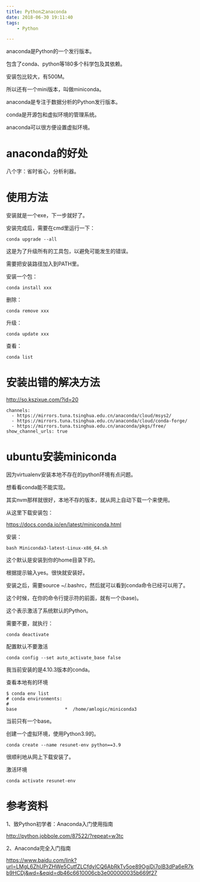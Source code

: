 ```yaml
---
title: Python之anaconda
date: 2018-06-30 19:11:40
tags:
	- Python

---
```




anaconda是Python的一个发行版本。

包含了conda、python等180多个科学包及其依赖。

安装包比较大，有500M。

所以还有一个mini版本，叫做miniconda。

anaconda是专注于数据分析的Python发行版本。

conda是开源包和虚拟环境的管理系统。

anaconda可以很方便设置虚拟环境。



# anaconda的好处

八个字：省时省心，分析利器。

# 使用方法

安装就是一个exe，下一步就好了。

安装完成后，需要在cmd里运行一下：

```
conda upgrade --all
```

这是为了升级所有的工具包，以避免可能发生的错误。

需要把安装路径加入到PATH里。

安装一个包：

```
conda install xxx
```

删除：

```
conda remove xxx
```

升级：

```
conda update xxx
```

查看：

```
conda list
```







# 安装出错的解决方法

http://so.kszixue.com/?id=20

```
channels:
  - https://mirrors.tuna.tsinghua.edu.cn/anaconda/cloud/msys2/
  - https://mirrors.tuna.tsinghua.edu.cn/anaconda/cloud/conda-forge/
  - https://mirrors.tuna.tsinghua.edu.cn/anaconda/pkgs/free/
show_channel_urls: true
```

# ubuntu安装miniconda

因为virtualenv安装本地不存在的python环境有点问题。

想看看conda能不能实现。

其实nvm那样就很好，本地不存的版本，就从网上自动下载一个来使用。

从这里下载安装包：

https://docs.conda.io/en/latest/miniconda.html

安装：

```
bash Miniconda3-latest-Linux-x86_64.sh
```

这个默认是安装到你的home目录下的。

根据提示输入yes。很快就安装好。

安装之后，需要source ~/.bashrc，然后就可以看到conda命令已经可以用了。

这个时候，在你的命令行提示符的前面，就有一个(base)。

这个表示激活了系统默认的Python。

需要不要，就执行：

```
conda deactivate
```

配置默认不要激活

```
conda config --set auto_activate_base false 
```

我当前安装的是4.10.3版本的conda。

查看本地有的环境

```
$ conda env list
# conda environments:
#
base                  *  /home/amlogic/miniconda3
```

当前只有一个base。

创建一个虚拟环境，使用Python3.9的。

```
conda create --name resunet-env python==3.9
```

很顺利地从网上下载安装了。

激活环境

```
conda activate resunet-env
```



# 参考资料

1、致Python初学者：Anaconda入门使用指南

http://python.jobbole.com/87522/?repeat=w3tc

2、Anaconda完全入门指南

https://www.baidu.com/link?url=LMgL6ZhUPrZHWe5CutfZLCfdyICQ6AbRkTv5oe89OgjDi7olB3dPa6eR7kb9HCDj&wd=&eqid=db46c6610006cb3e000000035b669f27